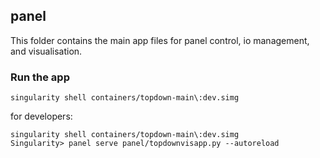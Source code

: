 ## panel
This folder contains the main app files for panel control, io management, and visualisation.


### Run the app
```
singularity shell containers/topdown-main\:dev.simg 
```

for developers:
```
singularity shell containers/topdown-main\:dev.simg 
Singularity> panel serve panel/topdownvisapp.py --autoreload
```